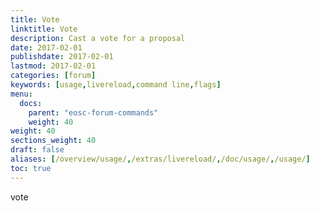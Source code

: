 ```yaml
---
title: Vote
linktitle: Vote
description: Cast a vote for a proposal
date: 2017-02-01
publishdate: 2017-02-01
lastmod: 2017-02-01
categories: [forum]
keywords: [usage,livereload,command line,flags]
menu:
  docs:
    parent: "eosc-forum-commands"
    weight: 40
weight: 40
sections_weight: 40
draft: false
aliases: [/overview/usage/,/extras/livereload/,/doc/usage/,/usage/]
toc: true
---
```


vote
